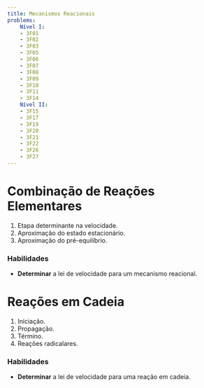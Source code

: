 ```yaml
---
title: Mecanismos Reacionais
problems:
    Nível I:
    - 3F01
    - 3F02
    - 3F03
    - 3F05
    - 3F06
    - 3F07
    - 3F08
    - 3F09
    - 3F10
    - 3F11
    - 3F14
    Nível II:
    - 3F15
    - 3F17
    - 3F19
    - 3F20
    - 3F21
    - 3F22
    - 3F26
    - 3F27
---
```


# Combinação de Reações Elementares

1. Etapa determinante na velocidade.
2. Aproximação do estado estacionário.
3. Aproximação do pré-equilíbrio.

### Habilidades

- **Determinar** a lei de velocidade para um mecanismo reacional.

# Reações em Cadeia

1. Iniciação.
2. Propagação.
3. Término.
4. Reações radicalares.

### Habilidades

- **Determinar** a lei de velocidade para uma reação em cadeia.

